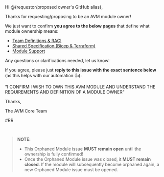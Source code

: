 <!-- markdownlint-disable -->
Hi @{requestor/proposed owner's GitHub alias},

Thanks for requesting/proposing to be an AVM module owner!

We just want to confirm **you agree to the below pages** that define what module ownership means:

- [Team Definitions & RACI](https://azure.github.io/Azure-Verified-Modules/specs/shared/team-definitions)
- [Shared Specification (Bicep & Terraform)](https://azure.github.io/Azure-Verified-Modules/specs/shared)
- [Module Support](https://azure.github.io/Azure-Verified-Modules/help-support/module-support)

Any questions or clarifications needed, let us know!

If you agree, please just **reply to this issue with the exact sentence below** (as this helps with our automation 👍):

"I CONFIRM I WISH TO OWN THIS AVM MODULE AND UNDERSTAND THE REQUIREMENTS AND DEFINITION OF A MODULE OWNER"

Thanks,

The AVM Core Team

#RR

<br>

> **NOTE**:
>
> - This Orphaned Module issue **MUST remain open** until the ownership is fully confirmed!
> - Once the Orphaned Module issue was closed, it **MUST remain closed**. If the module will subsequently become orphaned again, a new Orphaned Module issue must be opened.
<!-- markdownlint-restore -->
